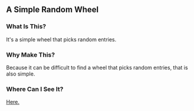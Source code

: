 ## A Simple Random Wheel

### What Is This?
It's a simple wheel that picks random entries.

### Why Make This?
Because it can be difficult to find a wheel that picks random entries, that is also simple. 

### Where Can I See It?
[Here.](randomwheel.com)
